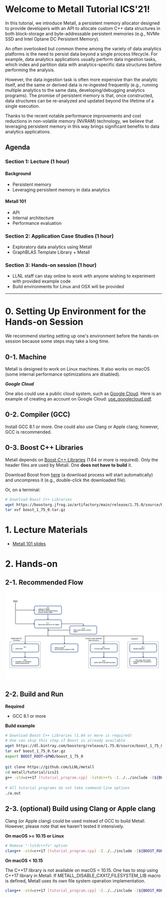 # Welcome to Metall Tutorial ICS'21!

In this tutorial, we introduce Metall, a persistent memory allocator designed to provide developers with an API to allocate custom C++ data structures in both block-storage and byte-addressable persistent memories (e.g., NVMe SSD and Intel Optane DC Persistent Memory).

An often overlooked but common theme among the variety of data analytics platforms is the need to persist data beyond a single process lifecycle.
For example, data analytics applications usually perform data ingestion tasks, which index and partition data with analytics-specific data structures before performing the analysis.

However, the data ingestion task is often more expensive than the analytic itself, and the same or derived data is re-ingested frequently (e.g., running multiple analytics to the same data, developing/debugging analytics programs).
The promise of persistent memory is that, once constructed, data structures can be re-analyzed and updated beyond the lifetime of a single execution.

Thanks to the recent notable performance improvements and cost reductions in non-volatile memory (NVRAM) technology, we believe that leveraging persistent memory in this way brings significant benefits to data analytics applications.

## Agenda

### Section 1: Lecture (1 hour)
#### Background
- Persistent memory
- Leveraging persistent memory in data analytics

#### Metall 101
- API
- Internal architecture
- Performance evaluation

### Section 2: Application Case Studies  (1 hour)
- Exploratory data analytics using Metall
- GraphBLAS Template Library + Metall

### Section 3: Hands-on session  (1 hour)

- LLNL staff can stay online to work with anyone wishing to experiment with provided example code
- Build environments for Linux and OSX will be provided

---

# 0. Setting Up Environment for the Hands-on Session

We recommend starting setting up one's environment before
the hands-on session because some steps may take a long time.

## 0-1. Machine

Metall is designed to work on Linux machines.
It also works on macOS (some internal performance optimizations are disabled).


***Google Cloud***

One also could use a public cloud system, such as [Google Cloud](https://cloud.google.com/).
Here is an example of creating an account on Google Cloud: [use_googlecloud.pdf](use_googleclould.pdf).


## 0-2. Compiler (GCC)

Install GCC 8.1 or more. One could also use Clang or Apple clang; however, GCC is recommended.

## 0-3. Boost C++ Libraries

Metall depends on  [Boost C++ Libraries](https://www.boost.org/) (1.64 or more is required).
Only the header files are used by Metall.
One **does not have to build** it.

Download Boost from [here](https://boostorg.jfrog.io/artifactory/main/release/1.75.0/source/boost_1_75_0.tar.gz) (a download process will start automatically)
and uncompress it (e.g., double-click the downloaded file).

Or, on a terminal:
```bash
# Download Boost C++ Libraries
wget https://boostorg.jfrog.io/artifactory/main/release/1.75.0/source/boost_1_75_0.tar.gz
tar xvf boost_1_75_0.tar.gz
```

# 1. Lecture Materials

* [Metall 101 slides](metall_101.pdf)

# 2. Hands-on

## 2-1. Recommended Flow

![](tutorial_flow.png)


## 2-2. Build and Run

**Required**

- GCC 8.1 or more

**Build example**
```bash
# Download Boost C++ Libraries (1.64 or more is required)
# One can skip this step if Boost is already available
wget https://dl.bintray.com/boostorg/release/1.75.0/source/boost_1_75_0.tar.gz
tar xvf boost_1_75_0.tar.gz
export BOOST_ROOT=$PWD/boost_1_75_0

git clone https://github.com/LLNL/metall
cd metall/tutorial/ics21
g++ -std=c++17 [tutorial_program.cpp] -lstdc++fs -I../../include -I${BOOST_ROOT}

# All tutorial programs do not take command-line options
./a.out
```


## 2-3. (optional) Build using Clang or Apple clang

Clang (or Apple clang) could be used instead of GCC to build Metall.
However, please note that we haven't tested it intensively.


**On macOS >= 10.15 or Linux**

```bash
# Remove "-lstdc++fs" option
clang++ -std=c++17 [tutorial_program.cpp] -I../../include -I${BOOST_ROOT}
```


**On macOS < 10.15**

The C++17 <filesystem> library is not available on macOS < 10.15.
One has to stop using C++17 <filesystem> library in Metall.
If METALL_DISABLE_CXX17_FILESYSTEM_LIB macro is defined, Metall uses its own file system operation implementation.

```bash
clang++ -std=c++17 [tutorial_program.cpp] -I../../include -I${BOOST_ROOT} -DMETALL_DISABLE_CXX17_FILESYSTEM_LIB
```